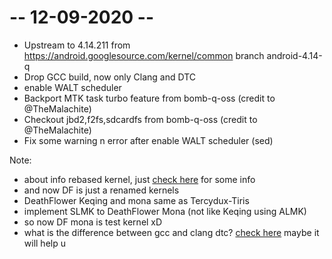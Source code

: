 # -- 12-09-2020 --
* Upstream to 4.14.211 from https://android.googlesource.com/kernel/common branch android-4.14-q
* Drop GCC build, now only Clang and DTC
* enable WALT scheduler
* Backport MTK task turbo feature from bomb-q-oss (credit to @TheMalachite)
* Checkout jbd2,f2fs,sdcardfs from bomb-q-oss (credit to @TheMalachite)
* Fix some warning n error after enable WALT scheduler (sed)

Note:
* about info rebased kernel, just <a href="https://github.com/ZyCromerZ/begonia/blob/changelogs/README.MD">check here</a> for some info
* and now DF is just a renamed kernels
* DeathFlower Keqing and mona same as Tercydux-Tiris
* implement SLMK to DeathFlower Mona (not like Keqing using ALMK)
* so now DF mona is test kernel xD
* what is the difference between gcc and clang dtc? <a href=https://t.me/QknTercyduxGroup/198914>check here</a> maybe it will help u